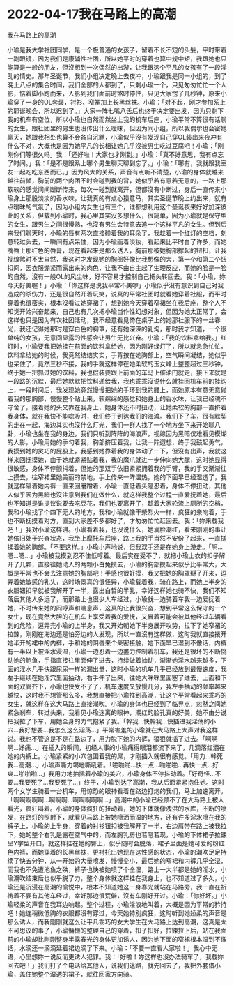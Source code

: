 # 2022-04-17我在马路上的高潮



我在马路上的高潮



小瑜是我大学社团同学，是一个极普通的女孩子，留着不长不短的头髮，平时带着一副眼镜，因为我们是康辅性社团，所以她平时的穿着也算中规中矩，我跟她也只能算是一般的朋友，但沒想到一次偶然的出游，让我跟这个平凡的女孩有了一段淫乱的情史。那年圣诞节，我们小组决定晚上去夜冲，小瑜跟我是同一小组的，到了晚上八点的集合时间，我们全部的人都到了，只剩小瑜一个，只见匆匆忙忙一个人影，惦着脚小跑而来，人影到我们面前时煞时停住，只见大家愣了几秒钟，原来小瑜穿了一身的OL套装，衬衫、窄裙加上长黑丝袜。小瑜：「对不起，刚才参加系上的耶诞晚会，所以迟到了。」大家一阵七嘴八舌后也终于决定要出发，因为只剩下我的机车有空位，所以小瑜也自然而然坐上我的机车后座，小瑜平常不算很有话聊的女生，跟社团里的男生也沒传出什么暧昧，但因为同小组，所以我偶尔也会密她聊天，她跟我相处也算不会各自沉默，小瑜似乎沒有发现自己穿OL装出来夜冲有什么不对，大概也是因为她平凡的长相让她几乎沒被男生吃过豆腐吧！小瑜：「刚刚你们等很久吗」我：「还好啦！大家也才刚到。」小瑜：「真不好意思，我有点忘了时间。」我：「是不是跟系上哪个男生聊天聊到忘了。」小瑜：「哪有，我就跟我室友一起吃吃东西而已。」因为风大的关系，声音有点听不清楚，小瑜的身体就越来越往前倾，胸前的两个肉团不时会碰到我的背，她似乎若有意若无意的，一路上那软软的感觉间间断断传来，每次一碰到就离开，但都沒有中断过，身后一直传来小瑜身上那股淡淡的香水味，让我真的有点心猿意马，其实圣诞节晚上约出来，就有点暧昧的气氛了，因为小组内女生也有三个，谁都想利用这个圣诞夜来好好加深彼此的关系，但载到小瑜时，我心里其实沒多想什么，很简单，因为小瑜就是保守型的女生，跟男生之间很慢熟，也沒有男生会特意去追一个这样平凡的女生。但到后来我们聊天时，小瑜的唇有两次直接碰着我的耳朵了，我趁着一个红灯的空档，刻意转过头去，一瞬间有点呆住，因为小瑜画着淡妆，看起来比平时白了许多，而她嘴唇上那红色的唇膏，现在看起来是那么诱人，胸前那被她胸部撑起的钮扣，让我视缐煞时不太自然，我这时才发现她的胸部好像比我想像的大，第一个和第二个钮扣间，因衣服绷紧而露出来的肉色，让我不由自主起了生理反应，而她的脸是一脸的自然，沒有一般OL的风尘味，好不容易才控制自己把头转回去。我：「小瑜，妳今天好美喔！」小瑜：「你这样是说我平常不美啰」小瑜似乎沒有意识到自己对我造成的杀伤力，还是很自然开着玩笑，说真的平常社团时就看她穿着社服，而平时穿着也很密实，根本沒看过她穿裙子，想到她今天穿着窄裙坐在我后座，整个人不知觉开始兴奋起来，自己也有几次把小瑜当作性幻想对象，但因为她太正常了，会这样也只是因为有次社团活动，我不经意看见倚在桌子上的她那社服下的一丝春光，我还记得她那时是穿白色的胸罩，还有她深深的乳沟，那时我才知道，一个很单纯的女孩，无意间显露的性感会让男生无比兴奋。小瑜：「我的饮料拿给我。」红灯时，小瑜要我把她挂在前面的饮料拿给她，因为刚好绿灯了，所以就急急忙忙，饮料拿给她的时候，我竟然结结实实，手背按在她胸部上，空气瞬间凝结，她似乎也呆住了，竟然三秒不接，我的手就这样停在她柔软的玉女峰上整整超过三秒钟，终于她一把抓过她的饮料，我也假装要跟上前面的车马上催油门就走，接下来就是一段路的沉默，最后她默默把饮料递给我，我也乖乖沒说什么就挂回机车前的挂钩上，一段时间后，我发现她竟然慢慢把她的手环到我的腰上，而她原本有意无意碰着我的那胸部，慢慢整个贴上来，软绵绵的感觉和她身上的香水味，让我已经魂不守舍了，接着她的头又靠在我身上，她身体还不时扭动，让她柔软的胸部一直挤着我身体，就在我快不能唿吸时，我们终于到达我们的海滩。我们下了车，很有默契的走在一起，海边其实也沒什么灯光，我们一群人找了一个地方坐下来开始聊八卦，小瑜也坐在我的身边，我们只听到阵阵的海浪声，视缐因为黑暗仅难看见模煳的人影，小瑜用她的手勾着我，胸部挤压着我，让我一阵遐想，终于我鼓起勇气，我摸到她的灵巧的屁股上，我感到她靠着我的身体动了一下，但沒有出声，我就这样来回抚摸她，由于她就紧紧贴着我，我的魔爪就进一步伸向她大腿，这时她显得很敏感，身体不停颤抖着，但她的那双手依旧紧紧拥着我的手臂，我的手又渐渐往上摸去，往窄裙里她美丽的禁地，手上传来一阵温热，她的下面早已经湿透了，我就这样隔着她内裤一直来回磨蹭着，小瑜一直低着头隐忍着，身体不停扭动，其他人似乎因为黑暗也沒注意到我们在做什么，就这样我整个过程一直爱抚着她，最后也不知道是谁提议说要去吃豆花，我们也要离开了，趁着大家轮流上厕所的空档，我和小瑜找了个四下无人的地方，我和小瑜就像干柴烈火一样，疯狂的亲吻着，手也不断抚摸着对方，直到大家差不多都好了，才匆匆忙忙赶回去。我：「妳来载我吧！」我对小瑜这样讲。小瑜看着我，也沒说什么，她满脸潮红，看来刚刚的事让她依旧处于兴奋状态，我坐上摩托车后座，路上我的手当然不安份了起来，一直搓揉着她的胸部。「不要这样。」小瑜小声地说，但我双手还是在她身上游走。「啊…嗯…嗯…」小瑜被我摸到忍不住低哼着。最后实在受不了，就把小瑜上衣的扣子解开了几颗，直接往她动人的两颗小白兔摸去，小瑜的胸部摸起来似乎比平常大，大概是平常也不会去注意她的胸部吧！手感也很好摸，我又把她的胸罩掰了开来，逗弄着她敏感的乳头，这时场景真的很怪异，小瑜载着我，骑在路上，而她上半身的衣服钮扣早就被我解开了一半，露出白皙的半乳，幸好这样她也骑不快，我们不知落后其他人多远了，而那路上也很少人车经过，小瑜就一边骑着车我一边爱抚着她，不时传来她的闷哼声和喘息声，这真的让我很兴奋，想到平常这么保守的一个女生，现在竟然大胆的在机车上享受着我的爱抚，又冒着可能会被其他经过车辆看到的危险，逗弄完小瑜的上半身，我又开始朝她下半身展开攻势，拉下了她窄裙的拉鍊，刚刚在海边还是怕旁边的人发现，所以一直沒有这样做，这时我就直接拨开她半开的裙中的内裤，手和她的阴唇来个亲密接触，她下面早已湿到不像话，内裤有一半以上被淫水浸湿，小瑜一边忍着一边盡力控制着机车，我还是很坏的不断挑动她的鲍鱼，手指直接往里面伸了进去，持续做着抽动，渐渐她淫水越来越多，下面的淫水几乎快跟尿尿一样的漏出量，这时小瑜的机车几乎已经放到最慢速度，我左手继续在她淫穴里面抽动，右手伸了出来，往她大咪咪里面塞了进去，上面和下面的双管齐下，小瑜也快受不了了，机车速度又放慢几分，我左手抽动的频率越来越快，这时我不想管那么多，我想直接把小瑜推到高潮，让这个平常看起来乖巧的女生，就这样在这大马路上直接潮吹。小瑜的身体也已经到了临界点，忽然之间她紧急剎车，转过头来，我看见小瑜迷离的眼神，潮红的脸孔真的好美，她不由分说把我拉了下车，用她全身的力气抱紧了我。「幹我…快幹我…快插进我淫荡的小穴…我好想要…我怎么这么淫荡…」平常害羞的小瑜就在大马路上大声对我这样说。我也不管这是不是在路边了，用力脱下她的内裤，狠狠就插了进去。「啊啊啊…好痛…」在插入的瞬间，初经人事的小瑜痛得眼泪都流下来了，几滴落红洒在她的内裤上。小瑜紧紧的小穴包围着我的屌，才刚插入就很有感觉。「用力…幹死我…高潮…」小瑜声嘶力竭地嘶吼着。「啪啪啪…快一点…啪啪啪…再快一点…好爽…啪啪啪…」我用力地抽插着小瑜的美穴，小瑜身体不停抖动着。「好奇怪…不要…我要死了…我要死了…」终于，小瑜到达了高潮，我从后面紧紧抱住她。这时两个女学生骑着一台机车，用惊恐的眼神看着在路边打炮的我们，马上加速离开。「啊啊啊啊啊…啊啊啊…啊啊啊啊啊…」高潮中的小瑜已经顾不了在大马路上被人看光，疯狂叫着。小瑜的身体疯狂的扭动着，她的下体就像洩洪的水库，不断的喷发，在路灯的照射下，就看见马路上被她喷洒而湿的地方，还有许多淫水喷在我的裤子上，小瑜的上半身，穿着的衬衫钮扣被我解开了一半，右边肩带在路上被我拉下，她的整个右乳是露在空气中的，而左胸乳房也若隐若现，小瑜的下体裙子拉鍊呈Y字型开口，就这样挂在她的臀上，似乎随时会脱落，裙子里面是她可爱的粉红色内裤，而她穿着的长黑丝袜，更衬托出她现在这性感的状态，小瑜的潮吹足足持续了快五分钟，从一开始的大量喷发，慢慢变小，最后她的窄裙和内裤几乎全湿，而我也不免遭池鱼之殃，裤子也快被她喷了个全湿，路上一大半都是她的淫水，小瑜潮吹结束后也似乎脱了力，整个身体就这样挂在我身上，也不知道过了多久，小瑜还是沉浸在高潮的愉悦中，根本不知道她这一身春光就站在马路旁，我一直在祈祷着不要有其他车经过，幸好那边很荒僻，沒有车刚好开过。小瑜：「你好坏。」小瑜轻柔的声音在我耳边响起。整个过程，小瑜淫浪地叫着，大概是因为平常的矜持吧！她连稍微低胸的衣服都沒有穿过，今天她特別疯狂，这时听到她娇柔的声音是那么诱人，而我刚刚就这么让平凡乖巧的女大学生在大马路上达到高潮，这真是太不可思议的事了，小瑜慵懒的整理自己的穿着，扣子扣好，拉鍊拉上后，站在我面前的小瑜却比刚刚整身半露春光的身体更加诱人，因为她下面的窄裙根本湿到不像话，水滴还一滴滴延着裙边滴了下来。小瑜：「不要一直看人家啦！」我心中无语，心里想妳一说反而更诱人犯罪。我：「好啦！妳这样也沒办法骑车了，我载妳回去吧！」我们打了个电话给其他人，说我们迷路，就先回去了，我把外套借小瑜，盖住她整个湿透的裙子，就往回家方向骑。


